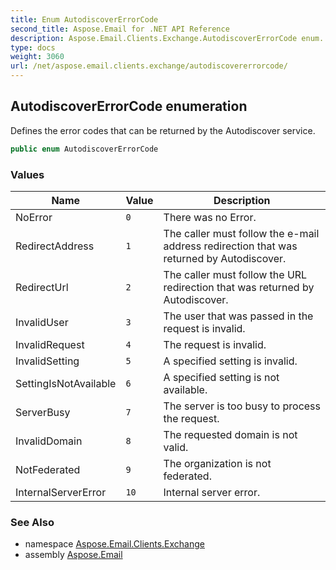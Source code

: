 ```yaml
---
title: Enum AutodiscoverErrorCode
second_title: Aspose.Email for .NET API Reference
description: Aspose.Email.Clients.Exchange.AutodiscoverErrorCode enum. Defines the error codes that can be returned by the Autodiscover service
type: docs
weight: 3060
url: /net/aspose.email.clients.exchange/autodiscovererrorcode/
---
```

## AutodiscoverErrorCode enumeration

Defines the error codes that can be returned by the Autodiscover service.

```csharp
public enum AutodiscoverErrorCode
```

### Values

| Name | Value | Description |
| --- | --- | --- |
| NoError | `0` | There was no Error. |
| RedirectAddress | `1` | The caller must follow the e-mail address redirection that was returned by Autodiscover. |
| RedirectUrl | `2` | The caller must follow the URL redirection that was returned by Autodiscover. |
| InvalidUser | `3` | The user that was passed in the request is invalid. |
| InvalidRequest | `4` | The request is invalid. |
| InvalidSetting | `5` | A specified setting is invalid. |
| SettingIsNotAvailable | `6` | A specified setting is not available. |
| ServerBusy | `7` | The server is too busy to process the request. |
| InvalidDomain | `8` | The requested domain is not valid. |
| NotFederated | `9` | The organization is not federated. |
| InternalServerError | `10` | Internal server error. |

### See Also

* namespace [Aspose.Email.Clients.Exchange](../../aspose.email.clients.exchange/)
* assembly [Aspose.Email](../../)


